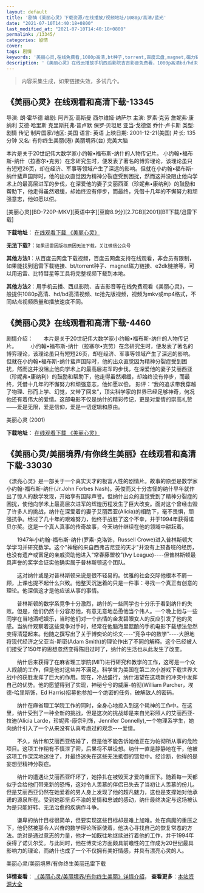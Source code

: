 ```yaml
---
layout: default
title: '剧情《美丽心灵》下载资源/在线播放/视频地址/1080p/高清/蓝光'
date: "2021-07-10T14:40:18+0800"
last_modified_at: "2021-07-10T14:40:18+0800"
permalink: /13345/
categories: 剧情
cover:
tags: 剧情
keywords: '美丽心灵,在线免费看,1080p高清,bt种子,torrent,百度云盘,magnet,磁力链,迅雷下载资源'
description: '《美丽心灵》在线云播放手机西瓜影院吉吉影音免费看，1080p高清bd/hd未删减完整版和tc抢先枪版，mkv/mp4格式，附带bt/torrent种子、magnet/磁力链、百度云盘、网盘资源迅雷下载链接'
---
```


>内容采集生成，如果链接失效，多试几个。


## 《美丽心灵》在线观看和高清下载-13345

导演: 朗·霍华德 编剧: 阿齐瓦·高斯曼 西尔维娅·纳萨尔 主演: 罗素·克劳 詹妮弗·康纳利 艾德·哈里斯 克里斯托弗·普卢默 保罗·贝坦尼 亚当·戈德堡 乔什·卢卡斯 类型: 剧情 传记 制片国家/地区: 美国 语言: 英语 上映日期: 2001-12-21(美国) 片长: 135 分钟 又名: 有你终生美丽(港) 美丽境界(台) 完美大脑

本片是关于20世纪伟大数学家小约翰•福布斯-纳什的人物传记片。 小约翰•福布斯-纳什（拉塞尔•克劳）在念研究生时，便发表了著名的博弈理论，该理论虽只有短短26页，却在经济、军事等领域产生了深远的影响。但就在小约翰•福布斯-纳什蜚声国际时，他的出众直觉因为精神分裂症受到困扰，然而这并没阻止他向学术上的最高层进军的步伐，在深爱他的妻子艾丽西亚（珍妮弗•康纳利）的鼓励和帮助下，他走得虽然艰缓，却始终没有停步，而最终，凭借十几年的不懈努力和顽强意志，他如愿以偿。


[美丽心灵][BD-720P-MKV][英语中字][豆瓣8.9分][2.7GB][2001][BT下载/迅雷下载]

**下载地址**： [在线观看下载 《美丽心灵》](https://www.btdx8.com/torrent/a_beautiful_mind_2001.html) 


**无法下载?**：`如果迅雷因版权原因无法下载，关注微信公众号 `

**其他方法1**：从百度云网盘下载视频，百度云网盘支持在线观看，非会员有限制，如果能找到迅雷下载链接、bt/torrent种子、magnet磁力链接、e2dk链接等，可以用迅雷、比特彗星等工具将完整视频下载到本地。

**其他方法2**：用手机云播、西瓜影院、吉吉影音等在线免费观看《美丽心灵》，一般提供1080p高清、hd/bd高清视频、tc抢先版视频，视频为mkv或mp4格式，不同站点视频质量和播放速度不同。


## 《美丽心灵》在线观看和高清下载-4460

剧情介绍：　　本片是关于20世纪伟大数学家小约翰•福布斯-纳什的人物传记片。  　　小约翰•福布斯-纳什（拉塞尔•克劳）在念研究生时，便发表了著名的博弈理论，该理论虽只有短短26页，却在经济、军事等领域产生了深远的影响。但就在小约翰•福布斯-纳什蜚声国际时，他的出众直觉因为精神分裂症受到困扰，然而这并没阻止他向学术上的最高层进军的步伐，在深爱他的妻子艾丽西亚（珍妮弗•康纳利）的鼓励和帮助下，他走得虽然艰缓，却始终没有停步，而最终，凭借十几年的不懈努力和顽强意志，他如愿以偿。 影评：“我的追求带我穿越了物理、形而上学、幻觉，又带了回来”，顶尖科学家的世界已经足够神奇，何况他还有着伟大的爱情。这部电影不仅是纳什的精彩传记，更是对爱情的崇高礼赞——爱是无限，爱是信仰，爱是一切逻辑和原由。


美丽心灵 (2001)

**下载地址**： [在线观看下载 《美丽心灵》](https://www.btbtdy.me/btdy/dy450.html) 


## 《美丽心灵/美丽境界/有你终生美丽》在线观看和高清下载-33030

《漂亮心灵》是一部关于一个真实天才的极富人性的剧情片。故事的原型是数学家小约翰-福布斯-纳什(Jr.John Forbes Nash)。英俊而又十分古怪的纳什早年就作出了惊人的数学发现，开始享有国际声誉。但纳什出众的直觉受到了精神分裂症的困扰，使他向学术上最高层次进军的辉煌历程发生了巨大改变。面对这个曾经击毁了许多人的挑战，纳什在深爱着的妻子艾丽西亚(Alicia)的相助下，毫不畏惧，顽强抗争。经过了几十年的艰难努力，他终于战胜了这个不幸，并于1994年获得诺贝尔奖。这是一个真人真事的传奇故事，今天纳什继续在他的领域中耕耘着。</p>　　1947年小约翰-福布斯-纳什(罗素-克洛饰，Russell Crowe)进入普林斯顿大学学习并研究数学。这个"神秘的来自西弗吉尼亚的天才"并没有上预备班的经历，也没有遗产或富足的亲戚资助他进入&ldquo;常春藤盟校&rdquo;(Ivy League)----但普林斯顿最具声誉的奖学金证实他确实属于普林斯顿这个团队。</p>　　这对纳什或是对普林斯顿来说是很不轻易的。优雅的社会交际他根本不屑一顾，上课也提不起什么兴致。他整天沉迷着的只是一件事：寻找一个真正有创意的理论。他深信这才是他应该从事的事情。</p>　　普林斯顿的数学系竞争十分激烈，纳什的一些同学也十分乐于看到纳什的失败。但是，他们仍然十分容忍他，有意无意地怂恿他当个伟人。一个晚上他与一些同学在当地洒吧娱乐，当时他们对一个热情的金发碧眼女人的反应引发了他的灵感。当纳什观察着这些竞争对手时，经常在他脑海里酝酿的手机电影下载想法忽然变得清楚起来。他随之撰写出了关于博奕论的论文----“竞争中的数学”----大胆地将现代经济之父亚当-斯密(Adam Smith)的理论作出了不同的解释。这个已经被人们接受了150年的思想忽然变得陈旧过时了，纳什的生活也从此发生了改变。</p>　　纳什后来获得了在麻省理工学院(MIT)进行研究和教学的工作，这可是一个众人觊觎的工作，但是他对这些并不满足。科学曾为美国在第二次小游戏下载世界大战中的获胜发挥了巨大的作用。现在，冷战盛行，纳什渴望在这场新的冲突中发挥自己的优势。他的愿望得到了实现，神秘兮兮的威廉-帕彻(William Parcher，埃德-哈里斯饰，Ed Harris)招募他参加一个绝密的任务，破解敌人的密码。</p>　　纳什在麻省理工学院工作的同时，全身心地投入到这个耗神的工作中。在这里，纳什受到了一种全新的挑战，但是这次的挑战却是来自光彩照人的艾丽西亚-拉迪(Alicia Larde，珍妮弗-康奈利饰，Jennifer Connelly),一个物理系学生，她向纳什引入了一个从来没有认真考虑过的观念----爱情。</p>　　不久，纳什和艾丽西亚结婚了，但是他不能告诉她他正在为帕彻所从事的危险项目。这项工作稍有不慎泄了密，后果将不堪设想。纳什一直是静静地在干，他被这项工作深深地迷住了，并最终迷失在这些无法抵御的错觉中。经诊断，他得的是妄想型精神分裂症。</p>　　纳什的遭遇让艾丽西亚吓坏了，她挣扎在被毁天才爱的重压下。随着每一天都似乎会给他们带来新的恐怖，这对令人羡慕的伴侣已失去了当初让人羡慕的份儿。但是艾丽西亚仍然在她爱着的男人身上发现了他的超凡魅力，这也是支撑她对他承诺的源泉所在。受到她那坚贞不渝的爱情和忠诚的感动，纳什最终决定与这场被认为是只能好转、无法治愈的疾病作斗争。</p>　　谦卑的纳什目标很简单，但要实现这些目标却是难上加难。处在病魔的重压之下，他仍然被那令人兴奋的数学理论所驱使着，他决心寻找自己的恢复常态的方法。绝对是通过意志的力量，他才一如既往地继续进行着他的工作，并于1994年获得了诺贝尔奖。与此同时，他在博奕论方面颇具前瞻性的工作成为20世纪最具影响力的理论，而纳什也成了一个不仅拥有美好情感，并具有漂亮心灵的人。</p>


美丽心灵/美丽境界/有你终生美丽迅雷下载

**详情查看**： [《美丽心灵/美丽境界/有你终生美丽》详情介绍](/movie/33030/)， **查看更多**：[本站资源大全](/movie/t/all/)

